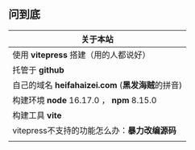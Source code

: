 ## 问到底

| 关于本站        | 
| ------------- |
| 使用 **vitepress** 搭建（用的人都说好）    | 
| 托管于 **github**    | 
| 自己的域名 **heifahaizei.com** (**黑发海贼**的拼音)|
| 构建环境 **node** 16.17.0 ， **npm** 8.15.0 |
| 构建工具 **vite**    |
| vitepress不支持的功能怎么办：**暴力改编源码**    |
| |